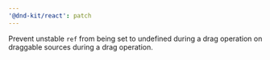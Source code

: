 ```yaml
---
'@dnd-kit/react': patch
---
```


Prevent unstable `ref` from being set to undefined during a drag operation on draggable sources during a drag operation.
